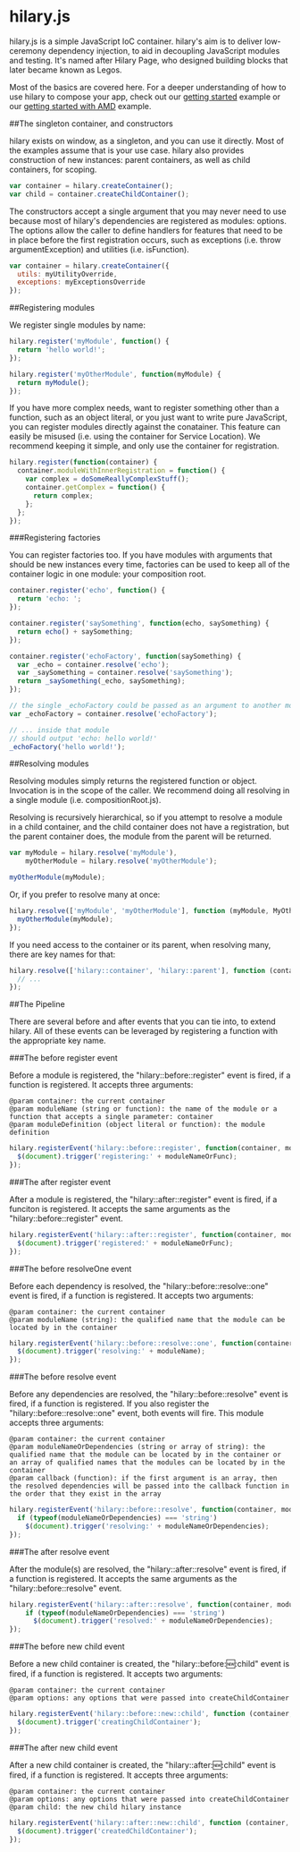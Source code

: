 hilary.js
========

hilary.js is a simple JavaScript IoC container.  hilary's aim is to deliver low-ceremony dependency injection, to aid in decoupling JavaScript modules and testing.  It's named after Hilary Page, who designed building blocks that later became known as Legos.

Most of the basics are covered here. For a deeper understanding of how to use hilary to compose your app, check out 
our [getting started](http://acatar.github.io/hilary/gettingStarted/) example or our [getting started with AMD](http://acatar.github.io/hilary/gettingStartedWithRequire/) example.

##The singleton container, and constructors

hilary exists on window, as a singleton, and you can use it directly.  Most of the examples assume that is your use case.  hilary also provides construction of new instances: parent containers, as well as child containers, for scoping.

```JavaScript
var container = hilary.createContainer();
var child = container.createChildContainer();
```

The constructors accept a single argument that you may never need to use because most of hilary's dependencies are registered as modules: options. The options allow the caller to define handlers for features that need to be in place before the first registration occurs, such as exceptions (i.e. throw argumentException) and utilities (i.e. isFunction).

```JavaScript
var container = hilary.createContainer({
  utils: myUtilityOverride,
  exceptions: myExceptionsOverride
});
```

##Registering modules

We register single modules by name:

```JavaScript
hilary.register('myModule', function() {
  return 'hello world!';
});

hilary.register('myOtherModule', function(myModule) {
  return myModule();
});
```

If you have more complex needs, want to register something other than a function, such as an object literal, or you just want to write pure JavaScript, you can register modules directly against the conatainer.  This feature can easily be misused (i.e. using the container for Service Location).  We recommend keeping it simple, and only use the container for registration.

```JavaScript
hilary.register(function(container) {
  container.moduleWithInnerRegistration = function() {
    var complex = doSomeReallyComplexStuff();
    container.getComplex = function() {
      return complex;
    };
  };
});
```

###Registering factories

You can register factories too.  If you have modules with arguments that should be new instances every time, factories can be used to keep all of the container logic in one module: your composition root.

```JavaScript
container.register('echo', function() {
  return 'echo: ';
});

container.register('saySomething', function(echo, saySomething) {
  return echo() + saySomething;
});      

container.register('echoFactory', function(saySomething) {
  var _echo = container.resolve('echo');
  var _saySomething = container.resolve('saySomething');
  return _saySomething(_echo, saySomething);
});

// the single _echoFactory could be passed as an argument to another module
var _echoFactory = container.resolve('echoFactory');

// ... inside that module
// should output 'echo: hello world!'
_echoFactory('hello world!');
```


##Resolving modules

Resolving modules simply returns the registered function or object.  Invocation is in the scope of the caller.  We recommend doing all resolving in a single module (i.e. compositionRoot.js).

Resolving is recursively hierarchical, so if you attempt to resolve a module in a child container, and the child container does not have a registration, but the parent container does, the module from the parent will be returned.

```JavaScript
var myModule = hilary.resolve('myModule'),
    myOtherModule = hilary.resolve('myOtherModule');

myOtherModule(myModule);
```

Or, if you prefer to resolve many at once:

```JavaScript
hilary.resolve(['myModule', 'myOtherModule'], function (myModule, MyOtherModule) {
  myOtherModule(myModule);
});
```
If you need access to the container or its parent, when resolving many, there are key names for that:

```JavaScript
hilary.resolve(['hilary::container', 'hilary::parent'], function (container, parent) {
  // ...
});
```

##The Pipeline

There are several before and after events that you can tie into, to extend hilary.  All of these events can be leveraged by registering a function with the appropriate key name.

###The before register event

Before a module is registered, the "hilary::before::register" event is fired, if a function is registered. It accepts three arguments: 

```
@param container: the current container
@param moduleName (string or function): the name of the module or a function that accepts a single parameter: container
@param moduleDefinition (object literal or function): the module definition
```

```JavaScript
hilary.registerEvent('hilary::before::register', function(container, moduleNameOrFunc, moduleDefinition) {
  $(document).trigger('registering:' + moduleNameOrFunc);
});
```

###The after register event

After a module is registered, the "hilary::after::register" event is fired, if a funciton is registered. It accepts the same arguments as the "hilary::before::register" event.
```JavaScript
hilary.registerEvent('hilary::after::register', function(container, moduleNameOrFunc, moduleDefinition) {
  $(document).trigger('registered:' + moduleNameOrFunc);
});
```

###The before resolveOne event

Before each dependency is resolved, the "hilary::before::resolve::one" event is fired, if a function is registered. It accepts two arguments:

```
@param container: the current container
@param moduleName (string): the qualified name that the module can be located by in the container
```

```JavaScript
hilary.registerEvent('hilary::before::resolve::one', function(container, moduleName) {
  $(document).trigger('resolving:' + moduleName);
});
```

###The before resolve event

Before any dependencies are resolved, the "hilary::before::resolve" event is fired, if a function is registered. If you also register the "hilary::before::resolve::one" event, both events will fire.  This module accepts three arguments:

```
@param container: the current container
@param moduleNameOrDependencies (string or array of string): the qualified name that the module can be located by in the container or an array of qualified names that the modules can be located by in the container
@param callback (function): if the first argument is an array, then the resolved dependencies will be passed into the callback function in the order that they exist in the array
```

```JavaScript
hilary.registerEvent('hilary::before::resolve', function(container, moduleNameOrDependencies, callback) {
  if (typeof(moduleNameOrDependencies) === 'string')
    $(document).trigger('resolving:' + moduleNameOrDependencies);
});
```

###The after resolve event

After the module(s) are resolved, the "hilary::after::resolve" event is fired, if a function is registered. It accepts the same arguments as the "hilary::before::resolve" event.

```JavaScript
hilary.registerEvent('hilary::after::resolve', function(container, moduleNameOrDependencies, callback) {
    if (typeof(moduleNameOrDependencies) === 'string')
      $(document).trigger('resolved:' + moduleNameOrDependencies);
});
```
###The before new child event

Before a new child container is created, the "hilary::before::new::child" event is fired, if a function is registered. It accepts two arguments:

```
@param container: the current container
@param options: any options that were passed into createChildContainer
```

```JavaScript
hilary.registerEvent('hilary::before::new::child', function (container, options) {
  $(document).trigger('creatingChildContainer');
});
```

###The after new child event

After a new child container is created, the "hilary::after::new::child" event is fired, if a function is registered. It accepts three arguments:

```
@param container: the current container
@param options: any options that were passed into createChildContainer
@param child: the new child hilary instance
```

```JavaScript
hilary.registerEvent('hilary::after::new::child', function (container, options, child) {
  $(document).trigger('createdChildContainer');
});
```



